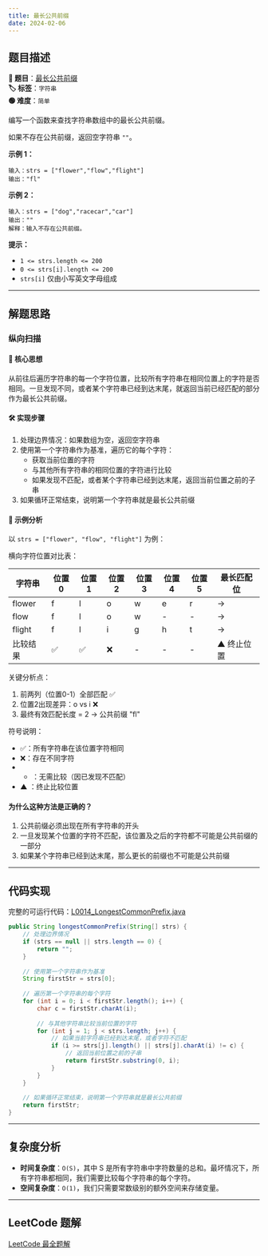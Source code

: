 ```yaml
---
title: 最长公共前缀
date: 2024-02-06
---
```


## 题目描述

**🔗 题目**：[最长公共前缀](https://leetcode.cn/problems/longest-common-prefix/)  
**🏷️ 标签**：`字符串`  
**🟢 难度**：`简单`  

编写一个函数来查找字符串数组中的最长公共前缀。

如果不存在公共前缀，返回空字符串 `""`。

**示例 1：**
```
输入：strs = ["flower","flow","flight"]
输出："fl"
```

**示例 2：**
```
输入：strs = ["dog","racecar","car"]
输出：""
解释：输入不存在公共前缀。
```

**提示：**
- `1 <= strs.length <= 200`
- `0 <= strs[i].length <= 200`
- `strs[i]` 仅由小写英文字母组成

---

## 解题思路

### 纵向扫描

#### 📝 核心思想
从前往后遍历字符串的每一个字符位置，比较所有字符串在相同位置上的字符是否相同。一旦发现不同，或者某个字符串已经到达末尾，就返回当前已经匹配的部分作为最长公共前缀。

#### 🛠️ 实现步骤
1. 处理边界情况：如果数组为空，返回空字符串
2. 使用第一个字符串作为基准，遍历它的每个字符：
   - 获取当前位置的字符
   - 与其他所有字符串的相同位置的字符进行比较
   - 如果发现不匹配，或者某个字符串已经到达末尾，返回当前位置之前的子串
3. 如果循环正常结束，说明第一个字符串就是最长公共前缀

#### 🧩 示例分析
以 `strs = ["flower", "flow", "flight"]` 为例：

横向字符位置对比表：

| 字符串   | 位置0 | 位置1 | 位置2 | 位置3 | 位置4 | 位置5 | 最长匹配位 |
|----------|-------|-------|-------|-------|-------|-------|------------|
| flower   | f     | l     | o     | w     | e     | r     | →          |
| flow     | f     | l     | o     | w     | -     | -     | →          |
| flight   | f     | l     | i     | g     | h     | t     | →          |
| 比较结果 | ✅    | ✅    | ❌    | -     | -     | -     | ▲ 终止位置  |

关键分析点：
1. 前两列（位置0-1）全部匹配 ✅
2. 位置2出现差异：o vs i ❌
3. 最终有效匹配长度 = 2 → 公共前缀 "fl"

符号说明：
- ✅：所有字符串在该位置字符相同
- ❌：存在不同字符
- - ：无需比较（因已发现不匹配）
- ▲ ：终止比较位置

#### 为什么这种方法是正确的？
1. 公共前缀必须出现在所有字符串的开头
2. 一旦发现某个位置的字符不匹配，该位置及之后的字符都不可能是公共前缀的一部分
3. 如果某个字符串已经到达末尾，那么更长的前缀也不可能是公共前缀

---

## 代码实现

完整的可运行代码：[L0014_LongestCommonPrefix.java](../src/main/java/L0014_LongestCommonPrefix.java)

```java
public String longestCommonPrefix(String[] strs) {
    // 处理边界情况
    if (strs == null || strs.length == 0) {
        return "";
    }
    
    // 使用第一个字符串作为基准
    String firstStr = strs[0];
    
    // 遍历第一个字符串的每个字符
    for (int i = 0; i < firstStr.length(); i++) {
        char c = firstStr.charAt(i);
        
        // 与其他字符串比较当前位置的字符
        for (int j = 1; j < strs.length; j++) {
            // 如果当前字符串已经到达末尾，或者字符不匹配
            if (i >= strs[j].length() || strs[j].charAt(i) != c) {
                // 返回当前位置之前的子串
                return firstStr.substring(0, i);
            }
        }
    }
    
    // 如果循环正常结束，说明第一个字符串就是最长公共前缀
    return firstStr;
}
```

---

## 复杂度分析

- **时间复杂度**：`O(S)`，其中 S 是所有字符串中字符数量的总和。最坏情况下，所有字符串都相同，我们需要比较每个字符串的每个字符。
- **空间复杂度**：`O(1)`，我们只需要常数级别的额外空间来存储变量。

---

## LeetCode 题解

[LeetCode 最全题解](https://github.com/LjyYano/LeetCode) 
